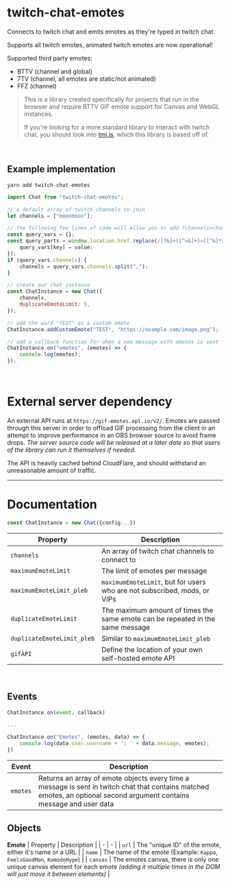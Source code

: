 # twitch-chat-emotes

Connects to twitch chat and emits emotes as they're typed in twitch chat.

Supports all twitch emotes, animated twitch emotes are now operational!

Supported third party emotes:

- BTTV (channel and global)
- 7TV (channel, all emotes are static/not animated)
- FFZ (channel)

> This is a library created specifically for projects that run in the browser and require BTTV GIF emote support for Canvas and WebGL instances.
>
> If you're looking for a more standard library to interact with twitch chat, you should look into [tmi.js](https://github.com/tmijs/tmi.js), which this library is based off of.

&nbsp;

## Example implementation

```
yarn add twitch-chat-emotes
```

```js
import Chat from "twitch-chat-emotes";

// a default array of twitch channels to join
let channels = ["moonmoon"];

// the following few lines of code will allow you to add ?channels=channel1,channel2,channel3 to the URL in order to override the default array of channels
const query_vars = {};
const query_parts = window.location.href.replace(/[?&]+([^=&]+)=([^&]*)/gi, function (m, key, value) {
	query_vars[key] = value;
});
if (query_vars.channels) {
	channels = query_vars.channels.split(",");
}

// create our chat instance
const ChatInstance = new Chat({
	channels,
	duplicateEmoteLimit: 5,
});

// add the word "TEST" as a custom emote
ChatInstance.addCustomEmote("TEST", "https://example.com/image.png");

// add a callback function for when a new message with emotes is sent
ChatInstance.on("emotes", (emotes) => {
	console.log(emotes);
});
```

&nbsp;

# External server dependency

An external API runs at `https://gif-emotes.opl.io/v2/`. Emotes are passed through this server in order to offload GIF processing from the client in an attempt to improve performance in an OBS browser source to avoid frame drops. _The server source code will be released at a later date so that users of the library can run it themselves if needed._

The API is heavily cached behind CloudFlare, and should withstand an unreasonable amount of traffic.

---

# Documentation

```js
const ChatInstance = new Chat({config...})
```

| Property                   | Description                                                                    |
| -------------------------- | ------------------------------------------------------------------------------ |
| `channels`                 | An array of twitch chat channels to connect to                                 |
| `maximumEmoteLimit`        | The limit of emotes per message                                                |
| `maximumEmoteLimit_pleb`   | `maximumEmoteLimit`, but for users who are not subscribed, mods, or VIPs       |
| `duplicateEmoteLimit`      | The maximum amount of times the same emote can be repeated in the same message |
| `duplicateEmoteLimit_pleb` | Similar to `maximumEmoteLimit_pleb`                                            |
| `gifAPI`                   | Define the location of your own self-hosted emote API                          |

&nbsp;

## Events

```js
ChatInstance.on(event, callback)

...

ChatInstance.on("Emotes", (emotes, data) => {
	console.log(data.user.username + ': ' + data.message, emotes);
})
```

| Event | Description |
| - | - |
| `emotes` | Returns an array of emote objects every time a message is sent in twitch chat that contains matched emotes, an optional second argument contains message and user data |

## Objects

**Emote** | Property | Description | | - | - | | `url` | The "unique ID" of the emote, either it's name or a URL | | `name` | The name of the emote (Example: `Kappa`, `FeelsGoodMan`, `KomodoHype`) | | `canvas` | The emotes canvas, there is only one unique canvas element for each emote _(adding it multiple times in the DOM will just move it between elements)_ |
